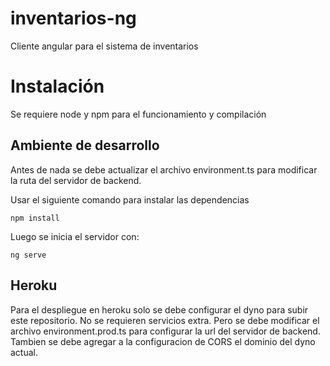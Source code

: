# inventarios-ng
Cliente angular para el sistema de inventarios

# Instalación

Se requiere node y npm para el funcionamiento y compilación

## Ambiente de  desarrollo

Antes de nada se debe actualizar el archivo environment.ts para modificar la ruta del servidor de backend.

Usar el siguiente comando para instalar las dependencias

`npm install`

Luego se inicia el servidor con:

`ng serve`

## Heroku

Para el despliegue en heroku solo se debe configurar el dyno para subir este repositorio. No se requieren servicios extra. Pero se debe modificar el archivo environment.prod.ts para configurar la url del servidor de backend. Tambien se debe agregar a la configuracion de CORS el dominio del dyno actual.


